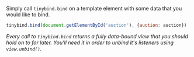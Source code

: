 Simply call `tinybind.bind` on a template element with some data that you would like to bind.


```javascript
tinybind.bind(document.getElementById('auction'), {auction: auction})
```

*Every call to `tinybind.bind` returns a fully data-bound view that you should hold on to for later. You'll need it in order to unbind it's listeners using `view.unbind()`.*
